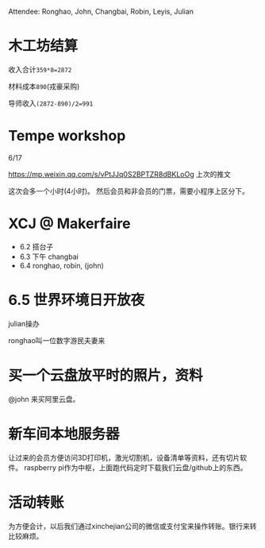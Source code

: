 Attendee: Ronghao, John, Changbai, Robin, Leyis, Julian

# 木工坊结算

收入合计`359*8=2872`

材料成本`890`(戎豪采购)

导师收入`(2872-890)/2=991`

# Tempe workshop

6/17

https://mp.weixin.qq.com/s/vPtJJq0S2BPTZR8dBKLoOg 上次的推文

这次会多一个小时(4小时)。
然后会员和非会员的门票，需要小程序上区分下。

# XCJ @ Makerfaire

- 6.2 搭台子
- 6.3 下午 changbai
- 6.4 ronghao, robin, (john)

# 6.5 世界环境日开放夜

julian操办

ronghao叫一位数字游民夫妻来

# 买一个云盘放平时的照片，资料

@john 来买阿里云盘。

# 新车间本地服务器

让过来的会员方便访问3D打印机，激光切割机，设备清单等资料，还有切片软件。
raspberry pi作为中枢，上面跑代码定时下载我们云盘/github上的东西。

# 活动转账

为方便会计，以后我们通过xinchejian公司的微信或支付宝来操作转账。银行来转比较麻烦。

